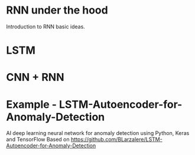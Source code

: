 
# RNN under the hood
  Introduction to RNN basic ideas.

# LSTM

# CNN + RNN

# Example - LSTM-Autoencoder-for-Anomaly-Detection
  AI deep learning neural network for anomaly detection using Python, Keras and TensorFlow
  Based on https://github.com/BLarzalere/LSTM-Autoencoder-for-Anomaly-Detection
  

